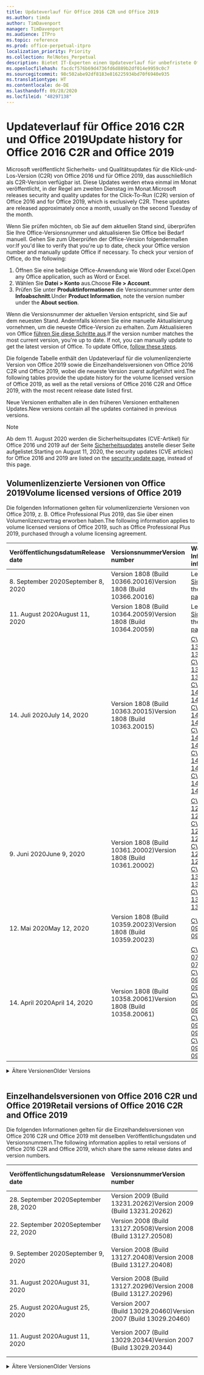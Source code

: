 ```yaml
---
title: Updateverlauf für Office 2016 C2R und Office 2019
ms.author: timda
author: TimDavenport
manager: TimDavenport
ms.audience: ITPro
ms.topic: reference
ms.prod: office-perpetual-itpro
localization_priority: Priority
ms.collection: RelNotes_Perpetual
description: Bietet IT-Experten einen Updateverlauf für unbefristete Office 2016- und 2019-Versionen, die Klick-und-Los (C2R) verwenden.
ms.openlocfilehash: facdcf576b69d4736fd6d889b2df014e9959c0c7
ms.sourcegitcommit: 98c502abe92df8183e816225934bd70f6940e935
ms.translationtype: HT
ms.contentlocale: de-DE
ms.lasthandoff: 09/28/2020
ms.locfileid: "48297138"
---
```

# <a name="update-history-for-office-2016-c2r-and-office-2019"></a><span data-ttu-id="c95a1-103">Updateverlauf für Office 2016 C2R und Office 2019</span><span class="sxs-lookup"><span data-stu-id="c95a1-103">Update history for Office 2016 C2R and Office 2019</span></span>

<span data-ttu-id="c95a1-p101">Microsoft veröffentlicht Sicherheits- und Qualitätsupdates für die Klick-und-Los-Version (C2R) von Office 2016 und für Office 2019, das ausschließlich als C2R-Version verfügbar ist. Diese Updates werden etwa einmal im Monat veröffentlicht, in der Regel am zweiten Dienstag im Monat.</span><span class="sxs-lookup"><span data-stu-id="c95a1-p101">Microsoft releases security and quality updates for the Click-To-Run (C2R) version of Office 2016 and for Office 2019, which is exclusively C2R. These updates are released approximately once a month, usually on the second Tuesday of the month.</span></span>

<span data-ttu-id="c95a1-p102">Wenn Sie prüfen möchten, ob Sie auf dem aktuellen Stand sind, überprüfen Sie Ihre Office-Versionsnummer und aktualisieren Sie Office bei Bedarf manuell. Gehen Sie zum Überprüfen der Office-Version folgendermaßen vor:</span><span class="sxs-lookup"><span data-stu-id="c95a1-p102">If you'd like to verify that you're up to date, check your Office version number and manually update Office if necessary. To check your version of Office, do the following:</span></span>

  1.    <span data-ttu-id="c95a1-108">Öffnen Sie eine beliebige Office-Anwendung wie Word oder Excel.</span><span class="sxs-lookup"><span data-stu-id="c95a1-108">Open any Office application, such as Word or Excel.</span></span>
  2.    <span data-ttu-id="c95a1-109">Wählen Sie **Datei > Konto** aus.</span><span class="sxs-lookup"><span data-stu-id="c95a1-109">Choose **File > Account**.</span></span>
  3.    <span data-ttu-id="c95a1-110">Prüfen Sie unter **Produktinformationen** die Versionsnummer unter dem **Infoabschnitt**.</span><span class="sxs-lookup"><span data-stu-id="c95a1-110">Under **Product Information**, note the version number under the **About section**.</span></span>

<span data-ttu-id="c95a1-p103">Wenn die Versionsnummer der aktuellen Version entspricht, sind Sie auf dem neuesten Stand. Andernfalls können Sie eine manuelle Aktualisierung vornehmen, um die neueste Office-Version zu erhalten. Zum Aktualisieren von Office [führen Sie diese Schritte aus](https://support.office.com/article/2ab296f3-7f03-43a2-8e50-46de917611c5).</span><span class="sxs-lookup"><span data-stu-id="c95a1-p103">If the version number matches the most current version, you're up to date. If not, you can manually update to get the latest version of Office. To update Office, [follow these steps](https://support.office.com/article/2ab296f3-7f03-43a2-8e50-46de917611c5).</span></span>


<span data-ttu-id="c95a1-114">Die folgende Tabelle enthält den Updateverlauf für die volumenlizenzierte Version von Office 2019 sowie die Einzelhandelsversionen von Office 2016 C2R und Office 2019, wobei die neueste Version zuerst aufgeführt wird.</span><span class="sxs-lookup"><span data-stu-id="c95a1-114">The following tables provide the update history for the volume licensed version of Office 2019, as well as the retail versions of Office 2016 C2R and Office 2019, with the most recent release date listed first.</span></span>

<span data-ttu-id="c95a1-115">Neue Versionen enthalten alle in den früheren Versionen enthaltenen Updates.</span><span class="sxs-lookup"><span data-stu-id="c95a1-115">New versions contain all the updates contained in previous versions.</span></span>


 > [!NOTE]
> <span data-ttu-id="c95a1-116">Ab dem 11. August 2020 werden die Sicherheitsupdates (CVE-Artikel) für Office 2016 und 2019 auf der Seite [Sicherheitsupdates](https://docs.microsoft.com/officeupdates/microsoft365-apps-security-updates) anstelle dieser Seite aufgelistet.</span><span class="sxs-lookup"><span data-stu-id="c95a1-116">Starting on August 11, 2020, the security updates (CVE articles) for Office 2016 and 2019 are listed on the [security update page](https://docs.microsoft.com/officeupdates/microsoft365-apps-security-updates), instead of this page.</span></span> 


## <a name="volume-licensed-versions-of-office-2019"></a><span data-ttu-id="c95a1-117">Volumenlizenzierte Versionen von Office 2019</span><span class="sxs-lookup"><span data-stu-id="c95a1-117">Volume licensed versions of Office 2019</span></span>
<span data-ttu-id="c95a1-118">Die folgenden Informationen gelten für volumenlizenzierte Versionen von Office 2019, z. B. Office Professional Plus 2019, das Sie über einen Volumenlizenzvertrag erworben haben.</span><span class="sxs-lookup"><span data-stu-id="c95a1-118">The following information applies to volume licensed versions of Office 2019, such as Office Professional Plus 2019, purchased through a volume licensing agreement.</span></span>

[//]: # (NICHT ENTFERNEN VL TABELLE START)


|<span data-ttu-id="c95a1-120">**Veröffentlichungsdatum**</span><span class="sxs-lookup"><span data-stu-id="c95a1-120">**Release date**</span></span>|<span data-ttu-id="c95a1-121">**Versionsnummer**</span><span class="sxs-lookup"><span data-stu-id="c95a1-121">**Version number**</span></span>|<span data-ttu-id="c95a1-122">**Weitere Informationen**</span><span class="sxs-lookup"><span data-stu-id="c95a1-122">**More information**</span></span>|
|:-----|:-----|:-----|
|<span data-ttu-id="c95a1-123">8. September 2020</span><span class="sxs-lookup"><span data-stu-id="c95a1-123">September 8, 2020</span></span>|<span data-ttu-id="c95a1-124">Version 1808 (Build 10366.20016)</span><span class="sxs-lookup"><span data-stu-id="c95a1-124">Version 1808 (Build 10366.20016)</span></span>|<span data-ttu-id="c95a1-125">Lesen Sie die Seite [Sicherheitsupdates](https://docs.microsoft.com/officeupdates/microsoft365-apps-security-updates)</span><span class="sxs-lookup"><span data-stu-id="c95a1-125">See the [security update page](https://docs.microsoft.com/officeupdates/microsoft365-apps-security-updates)</span></span> |
|<span data-ttu-id="c95a1-126">11. August 2020</span><span class="sxs-lookup"><span data-stu-id="c95a1-126">August 11, 2020</span></span>|<span data-ttu-id="c95a1-127">Version 1808 (Build 10364.20059)</span><span class="sxs-lookup"><span data-stu-id="c95a1-127">Version 1808 (Build 10364.20059)</span></span>|<span data-ttu-id="c95a1-128">Lesen Sie die Seite [Sicherheitsupdates](https://docs.microsoft.com/officeupdates/microsoft365-apps-security-updates)</span><span class="sxs-lookup"><span data-stu-id="c95a1-128">See the [security update page](https://docs.microsoft.com/officeupdates/microsoft365-apps-security-updates)</span></span> |
|<span data-ttu-id="c95a1-129">14. Juli 2020</span><span class="sxs-lookup"><span data-stu-id="c95a1-129">July 14, 2020</span></span>   |<span data-ttu-id="c95a1-130">Version 1808 (Build 10363.20015)</span><span class="sxs-lookup"><span data-stu-id="c95a1-130">Version 1808 (Build 10363.20015)</span></span>  |[<span data-ttu-id="c95a1-131">CVE-2020-1342</span><span class="sxs-lookup"><span data-stu-id="c95a1-131">CVE-2020-1342</span></span>](https://portal.msrc.microsoft.com/de-DE/security-guidance/advisory/CVE-2020-1342) <br/>[<span data-ttu-id="c95a1-132">CVE-2020-1349</span><span class="sxs-lookup"><span data-stu-id="c95a1-132">CVE-2020-1349</span></span>](https://portal.msrc.microsoft.com/de-DE/security-guidance/advisory/CVE-2020-1349) <br/>[<span data-ttu-id="c95a1-133">CVE-2020-1445</span><span class="sxs-lookup"><span data-stu-id="c95a1-133">CVE-2020-1445</span></span>](https://portal.msrc.microsoft.com/de-DE/security-guidance/advisory/CVE-2020-1445) <br/>[<span data-ttu-id="c95a1-134">CVE-2020-1446</span><span class="sxs-lookup"><span data-stu-id="c95a1-134">CVE-2020-1446</span></span>](https://portal.msrc.microsoft.com/de-DE/security-guidance/advisory/CVE-2020-1446) <br/>[<span data-ttu-id="c95a1-135">CVE-2020-1447</span><span class="sxs-lookup"><span data-stu-id="c95a1-135">CVE-2020-1447</span></span>](https://portal.msrc.microsoft.com/de-DE/security-guidance/advisory/CVE-2020-1447) <br/>[<span data-ttu-id="c95a1-136">CVE-2020-1448</span><span class="sxs-lookup"><span data-stu-id="c95a1-136">CVE-2020-1448</span></span>](https://portal.msrc.microsoft.com/de-DE/security-guidance/advisory/CVE-2020-1448) <br/>[<span data-ttu-id="c95a1-137">CVE-2020-1449</span><span class="sxs-lookup"><span data-stu-id="c95a1-137">CVE-2020-1449</span></span>](https://portal.msrc.microsoft.com/de-DE/security-guidance/advisory/CVE-2020-1449) <br/>|
|<span data-ttu-id="c95a1-138">9. Juni 2020</span><span class="sxs-lookup"><span data-stu-id="c95a1-138">June 9, 2020</span></span>   |<span data-ttu-id="c95a1-139">Version 1808 (Build 10361.20002)</span><span class="sxs-lookup"><span data-stu-id="c95a1-139">Version 1808 (Build 10361.20002)</span></span>  |[<span data-ttu-id="c95a1-140">CVE-2020-1225</span><span class="sxs-lookup"><span data-stu-id="c95a1-140">CVE-2020-1225</span></span>](https://portal.msrc.microsoft.com/de-DE/security-guidance/advisory/CVE-2020-1225) <br/> [<span data-ttu-id="c95a1-141">CVE-2020-1226</span><span class="sxs-lookup"><span data-stu-id="c95a1-141">CVE-2020-1226</span></span>](https://portal.msrc.microsoft.com/de-DE/security-guidance/advisory/CVE-2020-1226) <br/>[<span data-ttu-id="c95a1-142">CVE-2020-1229</span><span class="sxs-lookup"><span data-stu-id="c95a1-142">CVE-2020-1229</span></span>](https://portal.msrc.microsoft.com/de-DE/security-guidance/advisory/CVE-2020-1229) <br/>[<span data-ttu-id="c95a1-143">CVE-2020-1321</span><span class="sxs-lookup"><span data-stu-id="c95a1-143">CVE-2020-1321</span></span>](https://portal.msrc.microsoft.com/de-DE/security-guidance/advisory/CVE-2020-1321) <br/>[<span data-ttu-id="c95a1-144">CVE-2020-1322</span><span class="sxs-lookup"><span data-stu-id="c95a1-144">CVE-2020-1322</span></span>](https://portal.msrc.microsoft.com/de-DE/security-guidance/advisory/CVE-2020-1322) <br/>|
|<span data-ttu-id="c95a1-145">12. Mai 2020</span><span class="sxs-lookup"><span data-stu-id="c95a1-145">May 12, 2020</span></span>   |<span data-ttu-id="c95a1-146">Version 1808 (Build 10359.20023)</span><span class="sxs-lookup"><span data-stu-id="c95a1-146">Version 1808 (Build 10359.20023)</span></span>  |[<span data-ttu-id="c95a1-147">CVE-2020-0901</span><span class="sxs-lookup"><span data-stu-id="c95a1-147">CVE-2020-0901</span></span>](https://portal.msrc.microsoft.com/de-DE/security-guidance/advisory/CVE-2020-0901) <br/> |
|<span data-ttu-id="c95a1-148">14. April 2020</span><span class="sxs-lookup"><span data-stu-id="c95a1-148">April 14, 2020</span></span>   |<span data-ttu-id="c95a1-149">Version 1808 (Build 10358.20061)</span><span class="sxs-lookup"><span data-stu-id="c95a1-149">Version 1808 (Build 10358.20061)</span></span>  |[<span data-ttu-id="c95a1-150">CVE-2020-0760</span><span class="sxs-lookup"><span data-stu-id="c95a1-150">CVE-2020-0760</span></span>](https://portal.msrc.microsoft.com/de-DE/security-guidance/advisory/CVE-2020-0760) <br/> [<span data-ttu-id="c95a1-151">CVE-2020-0906</span><span class="sxs-lookup"><span data-stu-id="c95a1-151">CVE-2020-0906</span></span>](https://portal.msrc.microsoft.com/de-DE/security-guidance/advisory/CVE-2020-0906) <br/> [<span data-ttu-id="c95a1-152">CVE-2020-0961</span><span class="sxs-lookup"><span data-stu-id="c95a1-152">CVE-2020-0961</span></span>](https://portal.msrc.microsoft.com/de-DE/security-guidance/advisory/CVE-2020-0961) <br/> [<span data-ttu-id="c95a1-153">CVE-2020-0980</span><span class="sxs-lookup"><span data-stu-id="c95a1-153">CVE-2020-0980</span></span>](https://portal.msrc.microsoft.com/de-DE/security-guidance/advisory/CVE-2020-0980) <br/>[<span data-ttu-id="c95a1-154">CVE-2020-0991</span><span class="sxs-lookup"><span data-stu-id="c95a1-154">CVE-2020-0991</span></span>](https://portal.msrc.microsoft.com/de-DE/security-guidance/advisory/CVE-2020-0991) <br/> |


[//]: # (NICHT ENTFERNEN VL TABELLE ENDE)

<details>
<summary><span data-ttu-id="c95a1-156">Ältere Versionen</span><span class="sxs-lookup"><span data-stu-id="c95a1-156">Older Versions</span></span></summary>
 

[//]: # (NICHT ENTFERNEN VL ALTE TABELLE START)


|<span data-ttu-id="c95a1-158">**Veröffentlichungsdatum**</span><span class="sxs-lookup"><span data-stu-id="c95a1-158">**Release date**</span></span>|<span data-ttu-id="c95a1-159">**Versionsnummer**</span><span class="sxs-lookup"><span data-stu-id="c95a1-159">**Version number**</span></span>|<span data-ttu-id="c95a1-160">**Weitere Informationen**</span><span class="sxs-lookup"><span data-stu-id="c95a1-160">**More information**</span></span>|
|:-----|:-----|:-----|
|<span data-ttu-id="c95a1-161">10. März 2020</span><span class="sxs-lookup"><span data-stu-id="c95a1-161">March 10, 2020</span></span>   |<span data-ttu-id="c95a1-162">Version 1808 (Build 10357.20081)</span><span class="sxs-lookup"><span data-stu-id="c95a1-162">Version 1808 (Build 10357.20081)</span></span>  |[<span data-ttu-id="c95a1-163">CVE-2020-0850</span><span class="sxs-lookup"><span data-stu-id="c95a1-163">CVE-2020-0850</span></span>](https://portal.msrc.microsoft.com/de-DE/security-guidance/advisory/CVE-2020-0850) <br/> [<span data-ttu-id="c95a1-164">CVE-2020-0852</span><span class="sxs-lookup"><span data-stu-id="c95a1-164">CVE-2020-0852</span></span>](https://portal.msrc.microsoft.com/de-DE/security-guidance/advisory/CVE-2020-0852) <br/> [<span data-ttu-id="c95a1-165">CVE-2020-0892</span><span class="sxs-lookup"><span data-stu-id="c95a1-165">CVE-2020-0892</span></span>](https://portal.msrc.microsoft.com/de-DE/security-guidance/advisory/CVE-2020-0892) <br/>  |
|<span data-ttu-id="c95a1-166">11. Februar 2020</span><span class="sxs-lookup"><span data-stu-id="c95a1-166">February 11, 2020</span></span>   |<span data-ttu-id="c95a1-167">Version 1808 (Build 10356.20006)</span><span class="sxs-lookup"><span data-stu-id="c95a1-167">Version 1808 (Build 10356.20006)</span></span>  |[<span data-ttu-id="c95a1-168">CVE-2020-0696</span><span class="sxs-lookup"><span data-stu-id="c95a1-168">CVE-2020-0696</span></span>](https://portal.msrc.microsoft.com/de-DE/security-guidance/advisory/CVE-2020-0696) <br/> [<span data-ttu-id="c95a1-169">CVE-2020-0759</span><span class="sxs-lookup"><span data-stu-id="c95a1-169">CVE-2020-0759</span></span>](https://portal.msrc.microsoft.com/de-DE/security-guidance/advisory/CVE-2020-0759) <br/>  |


[//]: # (NICHT ENTFERNEN VL ALTE TABELLE ENDE)

</details>


<br/>

## <a name="retail-versions-of-office-2016-c2r-and-office-2019"></a><span data-ttu-id="c95a1-171">Einzelhandelsversionen von Office 2016 C2R und Office 2019</span><span class="sxs-lookup"><span data-stu-id="c95a1-171">Retail versions of Office 2016 C2R and Office 2019</span></span>
<span data-ttu-id="c95a1-172">Die folgenden Informationen gelten für die Einzelhandelsversionen von Office 2016 C2R und Office 2019 mit denselben Veröffentlichungsdaten und Versionsnummern.</span><span class="sxs-lookup"><span data-stu-id="c95a1-172">The following information applies to retail versions of Office 2016 C2R and Office 2019, which share the same release dates and version numbers.</span></span>

[//]: # (NICHT ENTFERNEN EINZELHANDEL TABELLE START)


|<span data-ttu-id="c95a1-174">**Veröffentlichungsdatum**</span><span class="sxs-lookup"><span data-stu-id="c95a1-174">**Release date**</span></span>|<span data-ttu-id="c95a1-175">**Versionsnummer**</span><span class="sxs-lookup"><span data-stu-id="c95a1-175">**Version number**</span></span>|<span data-ttu-id="c95a1-176">**Weitere Informationen**</span><span class="sxs-lookup"><span data-stu-id="c95a1-176">**More information**</span></span>|
|:-----|:-----|:-----|
|<span data-ttu-id="c95a1-177">28. September 2020</span><span class="sxs-lookup"><span data-stu-id="c95a1-177">September 28, 2020</span></span>|<span data-ttu-id="c95a1-178">Version 2009 (Build 13231.20262)</span><span class="sxs-lookup"><span data-stu-id="c95a1-178">Version 2009 (Build 13231.20262)</span></span>| |
|<span data-ttu-id="c95a1-179">22. September 2020</span><span class="sxs-lookup"><span data-stu-id="c95a1-179">September 22, 2020</span></span>|<span data-ttu-id="c95a1-180">Version 2008 (Build 13127.20508)</span><span class="sxs-lookup"><span data-stu-id="c95a1-180">Version 2008 (Build 13127.20508)</span></span>| |
|<span data-ttu-id="c95a1-181">9. September 2020</span><span class="sxs-lookup"><span data-stu-id="c95a1-181">September 9, 2020</span></span>|<span data-ttu-id="c95a1-182">Version 2008 (Build 13127.20408)</span><span class="sxs-lookup"><span data-stu-id="c95a1-182">Version 2008 (Build 13127.20408)</span></span>|<span data-ttu-id="c95a1-183">Siehe unter der Seite [Sicherheitsupdates](https://docs.microsoft.com/officeupdates/microsoft365-apps-security-updates)</span><span class="sxs-lookup"><span data-stu-id="c95a1-183">See the [security update page](https://docs.microsoft.com/officeupdates/microsoft365-apps-security-updates)</span></span> |
|<span data-ttu-id="c95a1-184">31. August 2020</span><span class="sxs-lookup"><span data-stu-id="c95a1-184">August 31, 2020</span></span>|<span data-ttu-id="c95a1-185">Version 2008 (Build 13127.20296)</span><span class="sxs-lookup"><span data-stu-id="c95a1-185">Version 2008 (Build 13127.20296)</span></span>| |
|<span data-ttu-id="c95a1-186">25. August 2020</span><span class="sxs-lookup"><span data-stu-id="c95a1-186">August 25, 2020</span></span>|<span data-ttu-id="c95a1-187">Version 2007 (Build 13029.20460)</span><span class="sxs-lookup"><span data-stu-id="c95a1-187">Version 2007 (Build 13029.20460)</span></span>| |
|<span data-ttu-id="c95a1-188">11. August 2020</span><span class="sxs-lookup"><span data-stu-id="c95a1-188">August 11, 2020</span></span>|<span data-ttu-id="c95a1-189">Version 2007 (Build 13029.20344)</span><span class="sxs-lookup"><span data-stu-id="c95a1-189">Version 2007 (Build 13029.20344)</span></span>|<span data-ttu-id="c95a1-190">Lesen Sie die Seite [Sicherheitsupdates](https://docs.microsoft.com/officeupdates/microsoft365-apps-security-updates)</span><span class="sxs-lookup"><span data-stu-id="c95a1-190">See the [security update page](https://docs.microsoft.com/officeupdates/microsoft365-apps-security-updates)</span></span> |


[//]: # (NICHT ENTFERNEN EINZELHANDEL TABELLE ENDE)

<details>
<summary><span data-ttu-id="c95a1-192">Ältere Versionen</span><span class="sxs-lookup"><span data-stu-id="c95a1-192">Older Versions</span></span></summary>
 

[//]: # (NICHT ENTFERNEN EINZELHANDEL ALTE TABELLE START)


|<span data-ttu-id="c95a1-194">**Veröffentlichungsdatum**</span><span class="sxs-lookup"><span data-stu-id="c95a1-194">**Release date**</span></span>|<span data-ttu-id="c95a1-195">**Versionsnummer**</span><span class="sxs-lookup"><span data-stu-id="c95a1-195">**Version number**</span></span>|<span data-ttu-id="c95a1-196">**Weitere Informationen**</span><span class="sxs-lookup"><span data-stu-id="c95a1-196">**More information**</span></span>|
|:-----|:-----|:-----|
|<span data-ttu-id="c95a1-197">30. Juli 2020</span><span class="sxs-lookup"><span data-stu-id="c95a1-197">July 30, 2020</span></span>|<span data-ttu-id="c95a1-198">Version 2007 (Build 13029.20308)</span><span class="sxs-lookup"><span data-stu-id="c95a1-198">Version 2007 (Build 13029.20308)</span></span>  |<span data-ttu-id="c95a1-199">Korrekturen verschiedener Fehler und Leistungsprobleme.</span><span class="sxs-lookup"><span data-stu-id="c95a1-199">Various bug and performance fixes.</span></span>  <br/>  |
|<span data-ttu-id="c95a1-200">28. Juli 2020</span><span class="sxs-lookup"><span data-stu-id="c95a1-200">July 28, 2020</span></span>|<span data-ttu-id="c95a1-201">Version 2006 (Build 13001.20498)</span><span class="sxs-lookup"><span data-stu-id="c95a1-201">Version 2006 (Build 13001.20498)</span></span>  |<span data-ttu-id="c95a1-202">Korrekturen verschiedener Fehler und Leistungsprobleme.</span><span class="sxs-lookup"><span data-stu-id="c95a1-202">Various bug and performance fixes.</span></span>  <br/>  |
|<span data-ttu-id="c95a1-203">14. Juli 2020</span><span class="sxs-lookup"><span data-stu-id="c95a1-203">July 14, 2020</span></span>|<span data-ttu-id="c95a1-204">Version 2006 (Build 13001.20384)</span><span class="sxs-lookup"><span data-stu-id="c95a1-204">Version 2006 (Build 13001.20384)</span></span>  |[<span data-ttu-id="c95a1-205">CVE-2020-1342</span><span class="sxs-lookup"><span data-stu-id="c95a1-205">CVE-2020-1342</span></span>](https://portal.msrc.microsoft.com/de-DE/security-guidance/advisory/CVE-2020-1342) <br/>[<span data-ttu-id="c95a1-206">CVE-2020-1349</span><span class="sxs-lookup"><span data-stu-id="c95a1-206">CVE-2020-1349</span></span>](https://portal.msrc.microsoft.com/de-DE/security-guidance/advisory/CVE-2020-1349) <br/>[<span data-ttu-id="c95a1-207">CVE-2020-1445</span><span class="sxs-lookup"><span data-stu-id="c95a1-207">CVE-2020-1445</span></span>](https://portal.msrc.microsoft.com/de-DE/security-guidance/advisory/CVE-2020-1445) <br/>[<span data-ttu-id="c95a1-208">CVE-2020-1446</span><span class="sxs-lookup"><span data-stu-id="c95a1-208">CVE-2020-1446</span></span>](https://portal.msrc.microsoft.com/de-DE/security-guidance/advisory/CVE-2020-1446) <br/>[<span data-ttu-id="c95a1-209">CVE-2020-1447</span><span class="sxs-lookup"><span data-stu-id="c95a1-209">CVE-2020-1447</span></span>](https://portal.msrc.microsoft.com/de-DE/security-guidance/advisory/CVE-2020-1447) <br/>[<span data-ttu-id="c95a1-210">CVE-2020-1449</span><span class="sxs-lookup"><span data-stu-id="c95a1-210">CVE-2020-1449</span></span>](https://portal.msrc.microsoft.com/de-DE/security-guidance/advisory/CVE-2020-1449) <br/>[<span data-ttu-id="c95a1-211">CVE-2020-1458</span><span class="sxs-lookup"><span data-stu-id="c95a1-211">CVE-2020-1458</span></span>](https://portal.msrc.microsoft.com/de-DE/security-guidance/advisory/CVE-2020-1458) <br/>|
|<span data-ttu-id="c95a1-212">30. Juni 2020</span><span class="sxs-lookup"><span data-stu-id="c95a1-212">June 30, 2020</span></span>|<span data-ttu-id="c95a1-213">Version 2006 (Build 13001.20266)</span><span class="sxs-lookup"><span data-stu-id="c95a1-213">Version 2006 (Build 13001.20266)</span></span>  |<span data-ttu-id="c95a1-214">Korrekturen verschiedener Fehler und Leistungsprobleme.</span><span class="sxs-lookup"><span data-stu-id="c95a1-214">Various bug and performance fixes.</span></span>  <br/>  |
|<span data-ttu-id="c95a1-215">24. Juni 2020</span><span class="sxs-lookup"><span data-stu-id="c95a1-215">June 24, 2020</span></span>|<span data-ttu-id="c95a1-216">Version 2005 (Build 12827.20470)</span><span class="sxs-lookup"><span data-stu-id="c95a1-216">Version 2005 (Build 12827.20470)</span></span>  |<span data-ttu-id="c95a1-217">Korrekturen verschiedener Fehler und Leistungsprobleme.</span><span class="sxs-lookup"><span data-stu-id="c95a1-217">Various bug and performance fixes.</span></span>  <br/>  |
|<span data-ttu-id="c95a1-218">9. Juni 2020</span><span class="sxs-lookup"><span data-stu-id="c95a1-218">June 9, 2020</span></span>|<span data-ttu-id="c95a1-219">Version 2005 (Build 12827.20336)</span><span class="sxs-lookup"><span data-stu-id="c95a1-219">Version 2005 (Build 12827.20336)</span></span>  |[<span data-ttu-id="c95a1-220">CVE-2020-1225</span><span class="sxs-lookup"><span data-stu-id="c95a1-220">CVE-2020-1225</span></span>](https://portal.msrc.microsoft.com/de-DE/security-guidance/advisory/CVE-2020-1225)  <br/> [<span data-ttu-id="c95a1-221">CVE-2020-1226</span><span class="sxs-lookup"><span data-stu-id="c95a1-221">CVE-2020-1226</span></span>](https://portal.msrc.microsoft.com/de-DE/security-guidance/advisory/CVE-2020-1226)  <br/> [<span data-ttu-id="c95a1-222">CVE-2020-1229</span><span class="sxs-lookup"><span data-stu-id="c95a1-222">CVE-2020-1229</span></span>](https://portal.msrc.microsoft.com/de-DE/security-guidance/advisory/CVE-2020-1229)  <br/> [<span data-ttu-id="c95a1-223">CVE-2020-1321</span><span class="sxs-lookup"><span data-stu-id="c95a1-223">CVE-2020-1321</span></span>](https://portal.msrc.microsoft.com/de-DE/security-guidance/advisory/CVE-2020-1321)  <br/> [<span data-ttu-id="c95a1-224">CVE-2020-1322</span><span class="sxs-lookup"><span data-stu-id="c95a1-224">CVE-2020-1322</span></span>](https://portal.msrc.microsoft.com/de-DE/security-guidance/advisory/CVE-2020-1322)  <br/>|
|<span data-ttu-id="c95a1-225">2. Juni 2020</span><span class="sxs-lookup"><span data-stu-id="c95a1-225">June 2, 2020</span></span>|<span data-ttu-id="c95a1-226">Version 2005 (Build 12827.20268)</span><span class="sxs-lookup"><span data-stu-id="c95a1-226">Version 2005 (Build 12827.20268)</span></span>  |<span data-ttu-id="c95a1-227">Korrekturen verschiedener Fehler und Leistungsprobleme.</span><span class="sxs-lookup"><span data-stu-id="c95a1-227">Various bug and performance fixes.</span></span>  <br/>  |
|<span data-ttu-id="c95a1-228">21. Mai 2020</span><span class="sxs-lookup"><span data-stu-id="c95a1-228">May 21, 2020</span></span>|<span data-ttu-id="c95a1-229">Version 2004 (Build 12730.20352)</span><span class="sxs-lookup"><span data-stu-id="c95a1-229">Version 2004 (Build 12730.20352)</span></span>  |<span data-ttu-id="c95a1-230">Korrekturen verschiedener Fehler und Leistungsprobleme.</span><span class="sxs-lookup"><span data-stu-id="c95a1-230">Various bug and performance fixes.</span></span>  <br/>  |
|<span data-ttu-id="c95a1-231">12. Mai 2020</span><span class="sxs-lookup"><span data-stu-id="c95a1-231">May 12, 2020</span></span>|<span data-ttu-id="c95a1-232">Version 2004 (Build 12730.20270)</span><span class="sxs-lookup"><span data-stu-id="c95a1-232">Version 2004 (Build 12730.20270)</span></span>  |[<span data-ttu-id="c95a1-233">CVE-2020-0901</span><span class="sxs-lookup"><span data-stu-id="c95a1-233">CVE-2020-0901</span></span>](https://portal.msrc.microsoft.com/de-DE/security-guidance/advisory/CVE-2020-0901)  <br/>  |
|<span data-ttu-id="c95a1-234">4. Mai 2020</span><span class="sxs-lookup"><span data-stu-id="c95a1-234">May 4, 2020</span></span>|<span data-ttu-id="c95a1-235">Version 2004 (Build 12730.20250)</span><span class="sxs-lookup"><span data-stu-id="c95a1-235">Version 2004 (Build 12730.20250)</span></span>  |[<span data-ttu-id="c95a1-236">Link</span><span class="sxs-lookup"><span data-stu-id="c95a1-236">Link</span></span>](https://support.microsoft.com/office/excel-word-powerpoint-file-becomes-corrupt-when-opening-a-file-that-contains-a-vba-project-or-after-enabling-a-macro-in-an-open-file-ad6ee6ca-db23-4614-a403-282821eb99f6?ui=en-us&rs=en-us&ad=us)<br/>  |
|<span data-ttu-id="c95a1-237">29. April 2020</span><span class="sxs-lookup"><span data-stu-id="c95a1-237">April 29, 2020</span></span>|<span data-ttu-id="c95a1-238">Version 2004 (Build 12730.20236)</span><span class="sxs-lookup"><span data-stu-id="c95a1-238">Version 2004 (Build 12730.20236)</span></span>  |<span data-ttu-id="c95a1-239">Korrekturen verschiedener Fehler und Leistungsprobleme.</span><span class="sxs-lookup"><span data-stu-id="c95a1-239">Various bug and performance fixes.</span></span> <br/>  |
|<span data-ttu-id="c95a1-240">15. April 2020</span><span class="sxs-lookup"><span data-stu-id="c95a1-240">April 15, 2020</span></span>|<span data-ttu-id="c95a1-241">Version 2003 (Build 12624.20466)</span><span class="sxs-lookup"><span data-stu-id="c95a1-241">Version 2003 (Build 12624.20466)</span></span>  |<span data-ttu-id="c95a1-242">Korrekturen verschiedener Fehler und Leistungsprobleme.</span><span class="sxs-lookup"><span data-stu-id="c95a1-242">Various bug and performance fixes.</span></span> <br/>  |
|<span data-ttu-id="c95a1-243">14. April 2020</span><span class="sxs-lookup"><span data-stu-id="c95a1-243">April 14, 2020</span></span>|<span data-ttu-id="c95a1-244">Version 2003 (Build 12624.20442)</span><span class="sxs-lookup"><span data-stu-id="c95a1-244">Version 2003 (Build 12624.20442)</span></span>  |[<span data-ttu-id="c95a1-245">CVE-2020-0760</span><span class="sxs-lookup"><span data-stu-id="c95a1-245">CVE-2020-0760</span></span>](https://portal.msrc.microsoft.com/de-DE/security-guidance/advisory/CVE-2020-0760) <br/> [<span data-ttu-id="c95a1-246">CVE-2020-0906</span><span class="sxs-lookup"><span data-stu-id="c95a1-246">CVE-2020-0906</span></span>](https://portal.msrc.microsoft.com/de-DE/security-guidance/advisory/CVE-2020-0906) <br/> [<span data-ttu-id="c95a1-247">CVE-2020-0961</span><span class="sxs-lookup"><span data-stu-id="c95a1-247">CVE-2020-0961</span></span>](https://portal.msrc.microsoft.com/de-DE/security-guidance/advisory/CVE-2020-0961) <br/> [<span data-ttu-id="c95a1-248">CVE-2020-0979</span><span class="sxs-lookup"><span data-stu-id="c95a1-248">CVE-2020-0979</span></span>](https://portal.msrc.microsoft.com/de-DE/security-guidance/advisory/CVE-2020-0979) <br/> [<span data-ttu-id="c95a1-249">CVE-2020-0980</span><span class="sxs-lookup"><span data-stu-id="c95a1-249">CVE-2020-0980</span></span>](https://portal.msrc.microsoft.com/de-DE/security-guidance/advisory/CVE-2020-0980) <br/>[<span data-ttu-id="c95a1-250">CVE-2020-0991</span><span class="sxs-lookup"><span data-stu-id="c95a1-250">CVE-2020-0991</span></span>](https://portal.msrc.microsoft.com/de-DE/security-guidance/advisory/CVE-2020-0991) <br/> |
|<span data-ttu-id="c95a1-251">31. März 2020</span><span class="sxs-lookup"><span data-stu-id="c95a1-251">March 31, 2020</span></span>|<span data-ttu-id="c95a1-252">Version 2003 (Build 12624.20382)</span><span class="sxs-lookup"><span data-stu-id="c95a1-252">Version 2003 (Build 12624.20382)</span></span>  |<span data-ttu-id="c95a1-253">Korrekturen verschiedener Fehler und Leistungsprobleme.</span><span class="sxs-lookup"><span data-stu-id="c95a1-253">Various bug and performance fixes.</span></span> <br/>  |
|<span data-ttu-id="c95a1-254">25. März 2020</span><span class="sxs-lookup"><span data-stu-id="c95a1-254">March 25, 2020</span></span>|<span data-ttu-id="c95a1-255">Version 2003 (Build 12624.20320)</span><span class="sxs-lookup"><span data-stu-id="c95a1-255">Version 2003 (Build 12624.20320)</span></span>  |<span data-ttu-id="c95a1-256">Korrekturen verschiedener Fehler und Leistungsprobleme.</span><span class="sxs-lookup"><span data-stu-id="c95a1-256">Various bug and performance fixes.</span></span> <br/>  |
|<span data-ttu-id="c95a1-257">10. März 2020</span><span class="sxs-lookup"><span data-stu-id="c95a1-257">March 10, 2020</span></span>|<span data-ttu-id="c95a1-258">Version 2002 (Build 12527.20278)</span><span class="sxs-lookup"><span data-stu-id="c95a1-258">Version 2002 (Build 12527.20278)</span></span>  |[<span data-ttu-id="c95a1-259">CVE-2020-0850</span><span class="sxs-lookup"><span data-stu-id="c95a1-259">CVE-2020-0850</span></span>](https://portal.msrc.microsoft.com/de-DE/security-guidance/advisory/CVE-2020-0850) <br/> [<span data-ttu-id="c95a1-260">CVE-2020-0851</span><span class="sxs-lookup"><span data-stu-id="c95a1-260">CVE-2020-0851</span></span>](https://portal.msrc.microsoft.com/de-DE/security-guidance/advisory/CVE-2020-0851) <br/> [<span data-ttu-id="c95a1-261">CVE-2020-0855</span><span class="sxs-lookup"><span data-stu-id="c95a1-261">CVE-2020-0855</span></span>](https://portal.msrc.microsoft.com/de-DE/security-guidance/advisory/CVE-2020-0855) <br/> [<span data-ttu-id="c95a1-262">CVE-2020-0892</span><span class="sxs-lookup"><span data-stu-id="c95a1-262">CVE-2020-0892</span></span>](https://portal.msrc.microsoft.com/de-DE/security-guidance/advisory/CVE-2020-0892) <br/>  |
|<span data-ttu-id="c95a1-263">1. März 2020</span><span class="sxs-lookup"><span data-stu-id="c95a1-263">March 1, 2020</span></span>   |<span data-ttu-id="c95a1-264">Version 2002 (Build 12527.20242)</span><span class="sxs-lookup"><span data-stu-id="c95a1-264">Version 2002 (Build 12527.20242)</span></span>  |<span data-ttu-id="c95a1-265">Behebt ein Problem, das bewirkt hatte, dass Anwendungen von Drittanbietern über Outlook keine E-Mails mehr senden konnten.</span><span class="sxs-lookup"><span data-stu-id="c95a1-265">Addresses an issue that caused third party applications to be unable to send email from Outlook.</span></span> <br/>  |


[//]: # (NICHT ENTFERNEN EINZELHANDEL ALTE TABELLE ENDE)


</details>






